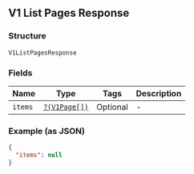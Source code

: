 ## V1 List Pages Response

### Structure

`V1ListPagesResponse`

### Fields

| Name | Type | Tags | Description |
|  --- | --- | --- | --- |
| `items` | [`?(V1Page[])`](/doc/models/v1-page.md) | Optional | -  |

### Example (as JSON)

```json
{
  "items": null
}
```

